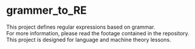 # grammer_to_RE
This project defines regular expressions based on grammar.  
For more information, please read the footage contained in the repository.  
This project is designed for language and machine theory lessons.
